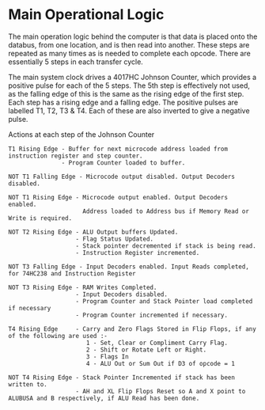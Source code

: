# Main Operational Logic
The main operation logic behind the computer is that data is placed onto the databus, from one location, and is then read into another. These steps are repeated as many times as is needed to complete each opcode. There are essentially 5 steps in each transfer cycle.

The main system clock drives a 4017HC Johnson Counter, which provides a positive pulse for each of the 5 steps. The 5th step is effectively not used, as the falling edge of this is the same as the rising edge of the first step. 
Each step has a rising edge and a falling edge. The positive pulses are labelled T1, T2, T3 & T4. Each of these are also inverted to give a negative pulse.

Actions at each step of the Johnson Counter
```
T1 Rising Edge - Buffer for next microcode address loaded from instruction register and step counter.
               - Program Counter loaded to buffer.

NOT T1 Falling Edge - Microcode output disabled. Output Decoders disabled.

NOT T1 Rising Edge - Microcode output enabled. Output Decoders enabled.
                     Address loaded to Address bus if Memory Read or Write is required.

NOT T2 Rising Edge - ALU Output buffers Updated.
                   - Flag Status Updated.
                   - Stack pointer decremented if stack is being read.
                   - Instruction Register incremented.

NOT T3 Falling Edge - Input Decoders enabled. Input Reads completed, for 74HC238 and Instruction Register

NOT T3 Rising Edge - RAM Writes Completed.
                   - Input Decoders disabled.
                   - Program Counter and Stack Pointer load completed if necessary
                   - Program Counter incremented if necessary.

T4 Rising Edge     - Carry and Zero Flags Stored in Flip Flops, if any of the following are used :-
                      1 - Set, Clear or Compliment Carry Flag.
                      2 - Shift or Rotate Left or Right.
                      3 - Flags In
                      4 - ALU Out or Sum Out if D3 of opcode = 1

NOT T4 Rising Edge - Stack Pointer Incremented if stack has been written to.
                   - AH and XL Flip Flops Reset so A and X point to ALUBUSA and B respectively, if ALU Read has been done.
